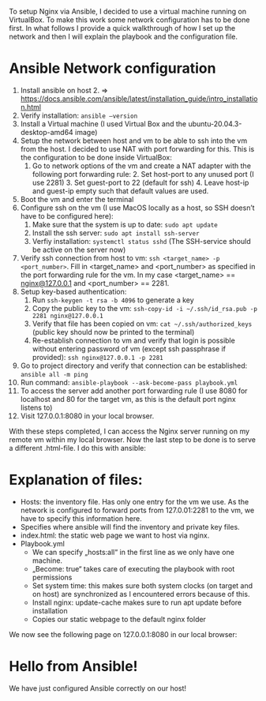 To setup Nginx via Ansible, I decided to use a virtual machine running on VirtualBox. To make this work some
network configuration has to be done first. In what follows I provide a quick walkthrough of how I set up 
the network and then I will explain the playbook and the configuration file.

# Ansible Network configuration
1. Install ansible on host
    2. => https://docs.ansible.com/ansible/latest/installation_guide/intro_installation.html 
3. Verify installation: `ansible —version`
4. Install a Virtual machine (I used Virtual Box and the ubuntu-20.04.3-desktop-amd64 image)
5. Setup the network between host and vm to be able to ssh into the vm from the host. I decided to use NAT with port forwarding for this. This is the configuration to be done inside VirtualBox:
    1. Go to network options of the vm and create a NAT adapter with the following port forwarding rule: 
        2. Set host-port to any unused port (I use 2281) 
        3. Set guest-port to 22 (default for ssh)
        4. Leave host-ip and guest-ip empty such that default values are used.
6. Boot the vm and enter the terminal
7. Configure ssh on the vm (I use MacOS locally as a host, so SSH doesn’t have to be configured here): 
    1. Make sure that the system is up to date: `sudo apt update`
    2. Install the ssh server: `sudo apt install ssh-server`
    3. Verfiy installation: `systemctl status sshd` (The SSH-service should be active on the server now)
8. Verify ssh connection from host to vm: `ssh <target_name> -p <port_number>`. Fill in <target_name> and <port_number> as specified in the port forwarding rule for the vm. In my case <target_name> == nginx@127.0.0.1 and <port_number> == 2281. 
9. Setup key-based authentication:
    1. Run `ssh-keygen -t rsa -b 4096` to generate a key
    2. Copy the public key to the vm: `ssh-copy-id -i ~/.ssh/id_rsa.pub -p 2281 nginx@127.0.0.1`
    3. Verify that file has been copied on vm: `cat ~/.ssh/authorized_keys` (public key should now be printed to the terminal)
    4. Re-establish connection to vm and verify that login is possible without entering password of vm (except ssh passphrase if provided): `ssh nginx@127.0.0.1 -p 2281`
10. Go to project directory and verify that connection can be established: `ansible all -m ping`
11. Run command: `ansible-playbook --ask-become-pass playbook.yml`
12. To access the server add another port forwarding rule (I use 8080 for localhost and 80 for the target vm, as this is the default port nginx listens to) 
13. Visit 127.0.0.1:8080 in your local browser.

With these steps completed, I can access the Nginx server running on my remote vm within my local browser. Now the last step to be done is to serve a different .html-file. I do this with ansible:

# Explanation of files:
- Hosts: the inventory file. Has only one entry for the vm we use. As the network is configured to forward ports from 127.0.01:2281 to the vm, we have to specify this information here.
- Specifies where ansible will find the inventory and private key files.
- index.html: the static web page we want to host via nginx.
- Playbook.yml
    - We can specify „hosts:all“ in the first line as we only have one machine.
    - „Become: true“ takes care of executing the playbook with root permissions
    - Set system time: this makes sure both system clocks (on target and on host) are synchronized as I encountered errors because of this.
    - Install nginx: update-cache makes sure to run apt update before installation
    - Copies our static webpage to the default nginx folder
 
We now see the following page on 127.0.0.1:8080 in our local browser:

<!doctype html>
<html>
<head>
    <meta charset="utf-8">
    <title>Hello from Ansible!</title>
</head>
<body>
    <h1>Hello from Ansible!</h1>
    <p>We have just configured Ansible correctly on our host!</p>
</body>
</html>
